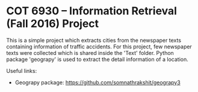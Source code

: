 # COT 6930 – Information Retrieval (Fall 2016) Project

This is a simple project which extracts cities from the newspaper texts containing information of traffic accidents. For this project, few newspaper texts were collected which is 
shared inside the 'Text' folder. Python package 'geograpy' is used to extract the detail information of a location.

Useful links:

* Geograpy package: https://github.com/somnathrakshit/geograpy3
